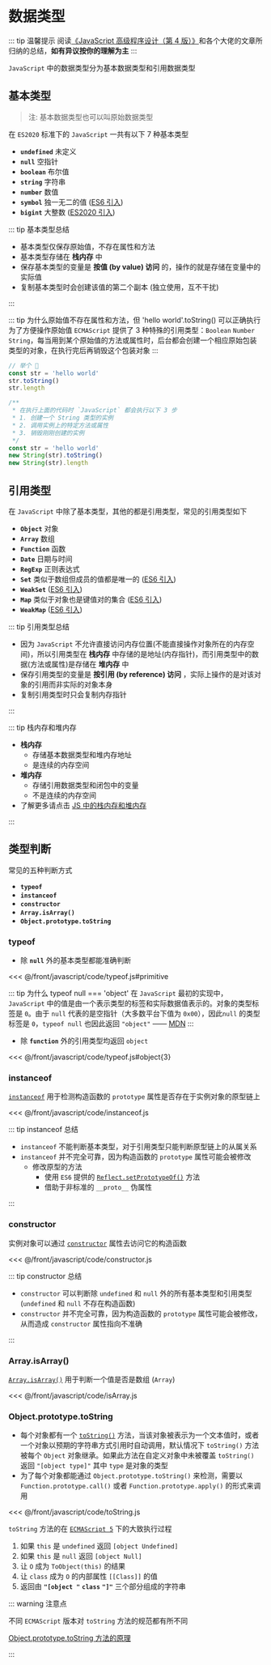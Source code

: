 # 数据类型

::: tip 温馨提示
阅读[《JavaScript 高级程序设计（第 4 版）》](https://www.ituring.com.cn/book/2472)和各个大佬的文章所归纳的总结，**如有异议按你的理解为主**
:::

`JavaScript` 中的数据类型分为基本数据类型和引用数据类型

## 基本类型

> 注: 基本数据类型也可以叫原始数据类型

在 `ES2020` 标准下的 `JavaScript` 一共有以下 7 种基本类型

- **`undefined`** 未定义
- **`null`** 空指针
- **`boolean`** 布尔值
- **`string`** 字符串
- **`number`** 数值
- **`symbol`** 独一无二的值 ([ES6 引入](https://es6.ruanyifeng.com/#docs/symbol))
- **`bigint`** 大整数 ([ES2020 引入](https://es6.ruanyifeng.com/#docs/number#BigInt-%E6%95%B0%E6%8D%AE%E7%B1%BB%E5%9E%8B))

::: tip 基本类型总结

- 基本类型仅保存原始值，不存在属性和方法
- 基本类型存储在 **栈内存** 中
- 保存基本类型的变量是 **按值 (by value) 访问** 的，操作的就是存储在变量中的实际值
- 复制基本类型时会创建该值的第二个副本 (独立使用，互不干扰)

:::

::: tip 为什么原始值不存在属性和方法，但 'hello world'.toString() 可以正确执行
为了方便操作原始值 `ECMAScript` 提供了 3 种特殊的引用类型：`Boolean` `Number` `String`，每当用到某个原始值的方法或属性时，后台都会创建一个相应原始包装类型的对象，在执行完后再销毁这个包装对象
:::

```js
// 举个 🌰
const str = 'hello world'
str.toString()
str.length

/**
 * 在执行上面的代码时 `JavaScript` 都会执行以下 3 步
 * 1. 创建一个 String 类型的实例
 * 2. 调用实例上的特定方法或属性
 * 3. 销毁刚刚创建的实例
 */
const str = 'hello world'
new String(str).toString()
new String(str).length
```

## 引用类型

在 `JavaScript` 中除了基本类型，其他的都是引用类型，常见的引用类型如下

- **`Object`** 对象
- **`Array`** 数组
- **`Function`** 函数
- **`Date`** 日期与时间
- **`RegExp`** 正则表达式
- **`Set`** 类似于数组但成员的值都是唯一的 ([ES6 引入](https://es6.ruanyifeng.com/#docs/set-map#Set))
- **`WeakSet`** ([ES6 引入](https://es6.ruanyifeng.com/#docs/set-map#WeakSet))
- **`Map`** 类似于对象也是键值对的集合 ([ES6 引入](https://es6.ruanyifeng.com/#docs/set-map#Map))
- **`WeakMap`** ([ES6 引入](https://es6.ruanyifeng.com/#docs/set-map#WeakMap))

::: tip 引用类型总结

- 因为 `JavaScript` 不允许直接访问内存位置(不能直接操作对象所在的内存空间)，所以引用类型在 **栈内存** 中存储的是地址(内存指针)，而引用类型中的数据(方法或属性)是存储在 **堆内存** 中
- 保存引用类型的变量是 **按引用 (by reference) 访问** ，实际上操作的是对该对象的引用而非实际的对象本身
- 复制引用类型时只会复制内存指针

:::

::: tip 栈内存和堆内存

- **栈内存**
  - 存储基本数据类型和堆内存地址
  - 是连续的内存空间
- **堆内存**
  - 存储引用数据类型和闭包中的变量
  - 不是连续的内存空间
- 了解更多请点击 [JS 中的栈内存和堆内存](https://github.com/chenqf/frontEndBlog/issues/9)

:::

## 类型判断

常见的五种判断方式

- **`typeof`**
- **`instanceof`**
- **`constructor`**
- **`Array.isArray()`**
- **`Object.prototype.toString`**

### typeof

- 除 **`null`** 外的基本类型都能准确判断

<<< @/front/javascript/code/typeof.js#primitive

::: tip 为什么 typeof null === 'object'
在 `JavaScript` 最初的实现中，`JavaScript` 中的值是由一个表示类型的标签和实际数据值表示的。对象的类型标签是 `0`。由于 `null` 代表的是空指针（大多数平台下值为 `0x00`），因此`null` 的类型标签是 `0`，`typeof null` 也因此返回 `"object"` —— [MDN](https://developer.mozilla.org/zh-CN/docs/Web/JavaScript/Reference/Operators/typeof#typeof_null)
:::

- 除 **`function`** 外的引用类型均返回 `object`

<<< @/front/javascript/code/typeof.js#object{3}

### instanceof

[`instanceof`](https://developer.mozilla.org/zh-CN/docs/Web/JavaScript/Reference/Operators/instanceof) 用于检测构造函数的 `prototype` 属性是否存在于实例对象的原型链上

<<< @/front/javascript/code/instanceof.js

::: tip instanceof 总结

- `instanceof` 不能判断基本类型，对于引用类型只能判断原型链上的从属关系
- `instanceof` 并不完全可靠，因为构造函数的 `prototype` 属性可能会被修改
  - 修改原型的方法
    - 使用 `ES6` 提供的 [`Reflect.setPrototypeOf()`](https://es6.ruanyifeng.com/?search=%E5%9F%BA%E6%9C%AC%E7%B1%BB%E5%9E%8B&x=0&y=0#docs/reflect#Reflect-setPrototypeOfobj-newProto) 方法
    - 借助于非标准的 `__proto__` 伪属性

:::

### constructor

实例对象可以通过 [`constructor`](https://developer.mozilla.org/zh-CN/docs/Web/JavaScript/Reference/Global_Objects/Object/constructor) 属性去访问它的构造函数

<<< @/front/javascript/code/constructor.js

::: tip constructor 总结

- `constructor` 可以判断除 `undefined` 和 `null` 外的所有基本类型和引用类型(`undefined` 和 `null` 不存在构造函数)
- `constructor` 并不完全可靠，因为构造函数的 `prototype` 属性可能会被修改，从而造成 `constructor` 属性指向不准确

:::

### Array.isArray()

[`Array.isArray()`](https://developer.mozilla.org/zh-CN/docs/Web/JavaScript/Reference/Global_Objects/Array/isArray) 用于判断一个值是否是数组 (`Array`)

<<< @/front/javascript/code/isArray.js

### Object.prototype.toString

- 每个对象都有一个 [`toString()`](https://developer.mozilla.org/zh-CN/docs/Web/JavaScript/Reference/Global_Objects/Object/toString) 方法，当该对象被表示为一个文本值时，或者一个对象以预期的字符串方式引用时自动调用，默认情况下 `toString()` 方法被每个 `Object` 对象继承。如果此方法在自定义对象中未被覆盖 `toString()` 返回 `"[object type]"` 其中 `type` 是对象的类型
- 为了每个对象都能通过 `Object.prototype.toString()` 来检测，需要以 `Function.prototype.call()` 或者 `Function.prototype.apply()` 的形式来调用

<<< @/front/javascript/code/toString.js

`toString` 方法的在 [`ECMAScript 5`](https://es5.github.io/#x15.2.4.2) 下的大致执行过程

1. 如果 `this` 是 `undefined` 返回 `[object Undefined]`
2. 如果 `this` 是 `null` 返回 `[object Null]`
3. 让 `O` 成为 `ToObject(this)` 的结果
4. 让 `class` 成为 `O` 的内部属性 `[[Class]]` 的值
5. 返回由 **`"[object "`** **`class`** **`"]"`** 三个部分组成的字符串

::: warning 注意点

不同 `ECMAScript` 版本对 `toString` 方法的规范都有所不同

[Object.prototype.toString 方法的原理](https://juejin.cn/post/6972878737582850062#heading-27)

:::

